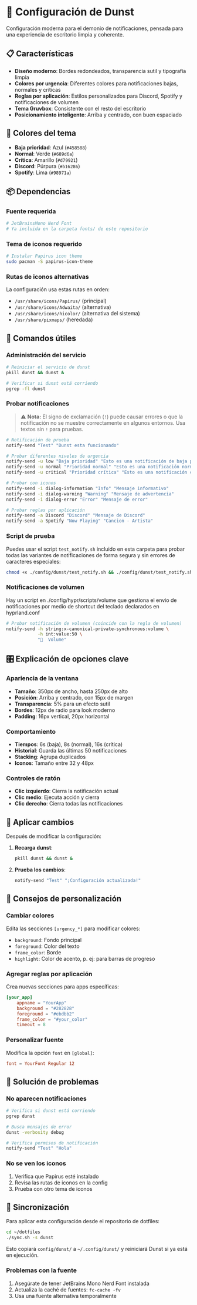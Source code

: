 # 🔔 Configuración de Dunst

Configuración moderna para el demonio de notificaciones, pensada para una experiencia de escritorio limpia y coherente.

## 📋 Características

- **Diseño moderno**: Bordes redondeados, transparencia sutil y tipografía limpia
- **Colores por urgencia**: Diferentes colores para notificaciones bajas, normales y críticas
- **Reglas por aplicación**: Estilos personalizados para Discord, Spotify y notificaciones de volumen
- **Tema Gruvbox**: Consistente con el resto del escritorio
- **Posicionamiento inteligente**: Arriba y centrado, con buen espaciado

## 🎨 Colores del tema

- **Baja prioridad**: Azul (`#458588`)
- **Normal**: Verde (`#689d6a`)
- **Crítica**: Amarillo (`#d79921`)
- **Discord**: Púrpura (`#b16286`)
- **Spotify**: Lima (`#98971a`)

## 📦 Dependencias

### Fuente requerida
```bash
# JetBrainsMono Nerd Font
# Ya incluida en la carpeta fonts/ de este repositorio
```

### Tema de iconos requerido
```bash
# Instalar Papirus icon theme
sudo pacman -S papirus-icon-theme
```

### Rutas de iconos alternativas
La configuración usa estas rutas en orden:
- `/usr/share/icons/Papirus/` (principal)
- `/usr/share/icons/Adwaita/` (alternativa)
- `/usr/share/icons/hicolor/` (alternativa del sistema)
- `/usr/share/pixmaps/` (heredada)

## 🔧 Comandos útiles

### Administración del servicio
```bash
# Reiniciar el servicio de dunst
pkill dunst && dunst &

# Verificar si dunst está corriendo
pgrep -fl dunst
```

### Probar notificaciones
> ⚠️ **Nota:** El signo de exclamación (`!`) puede causar errores o que la notificación no se muestre correctamente en algunos entornos. Usa textos sin `!` para pruebas.

```bash
# Notificación de prueba
notify-send "Test" "Dunst esta funcionando"

# Probar diferentes niveles de urgencia
notify-send -u low "Baja prioridad" "Esto es una notificación de baja prioridad"
notify-send -u normal "Prioridad normal" "Esto es una notificación normal"
notify-send -u critical "Prioridad crítica" "Esto es una notificación crítica"

# Probar con iconos
notify-send -i dialog-information "Info" "Mensaje informativo"
notify-send -i dialog-warning "Warning" "Mensaje de advertencia"
notify-send -i dialog-error "Error" "Mensaje de error"

# Probar reglas por aplicación
notify-send -a Discord "Discord" "Mensaje de Discord"
notify-send -a Spotify "Now Playing" "Cancion - Artista"
```

### Script de prueba
Puedes usar el script `test_notify.sh` incluido en esta carpeta para probar todas las variantes de notificaciones de forma segura y sin errores de caracteres especiales:

```bash
chmod +x ./config/dunst/test_notify.sh && ./config/dunst/test_notify.sh
```

### Notificaciones de volumen
Hay un script en ./config/hypr/scripts/volume que gestiona el envio de notificaciones por medio de shortcut del teclado declarados en hyprland.conf
```bash
# Probar notificación de volumen (coincide con la regla de volumen)
notify-send -h string:x-canonical-private-synchronous:volume \
            -h int:value:50 \
            "  Volume"
```

## 🎛️ Explicación de opciones clave

### Apariencia de la ventana
- **Tamaño**: 350px de ancho, hasta 250px de alto
- **Posición**: Arriba y centrado, con 15px de margen
- **Transparencia**: 5% para un efecto sutil
- **Bordes**: 12px de radio para look moderno
- **Padding**: 16px vertical, 20px horizontal

### Comportamiento
- **Tiempos**: 6s (baja), 8s (normal), 16s (crítica)
- **Historial**: Guarda las últimas 50 notificaciones
- **Stacking**: Agrupa duplicados
- **Iconos**: Tamaño entre 32 y 48px

### Controles de ratón
- **Clic izquierdo**: Cierra la notificación actual
- **Clic medio**: Ejecuta acción y cierra
- **Clic derecho**: Cierra todas las notificaciones

## 🔄 Aplicar cambios

Después de modificar la configuración:

1. **Recarga dunst**:
   ```bash
   pkill dunst && dunst &
   ```

2. **Prueba los cambios**:
   ```bash
   notify-send "Test" "¡Configuración actualizada!"
   ```

## 🎨 Consejos de personalización

### Cambiar colores
Edita las secciones `[urgency_*]` para modificar colores:
- `background`: Fondo principal
- `foreground`: Color del texto
- `frame_color`: Borde
- `highlight`: Color de acento, p. ej: para barras de progreso

### Agregar reglas por aplicación
Crea nuevas secciones para apps específicas:
```toml
[your_app]
    appname = "YourApp"
    background = "#282828"
    foreground = "#ebdbb2"
    frame_color = "#your_color"
    timeout = 8
```

### Personalizar fuente
Modifica la opción `font` en `[global]`:
```toml
font = YourFont Regular 12
```

## 🐛 Solución de problemas

### No aparecen notificaciones
```bash
# Verifica si dunst está corriendo
pgrep dunst

# Busca mensajes de error
dunst -verbosity debug

# Verifica permisos de notificación
notify-send "Test" "Hola"
```

### No se ven los iconos
1. Verifica que Papirus esté instalado
2. Revisa las rutas de iconos en la config
3. Prueba con otro tema de iconos

## 🔄 Sincronización

Para aplicar esta configuración desde el repositorio de dotfiles:

```bash
cd ~/dotfiles
./sync.sh -s dunst
```

Esto copiará `config/dunst/` a `~/.config/dunst/` y reiniciará Dunst si ya está en ejecución.

### Problemas con la fuente
1. Asegúrate de tener JetBrains Mono Nerd Font instalada
2. Actualiza la caché de fuentes: `fc-cache -fv`
3. Usa una fuente alternativa temporalmente

